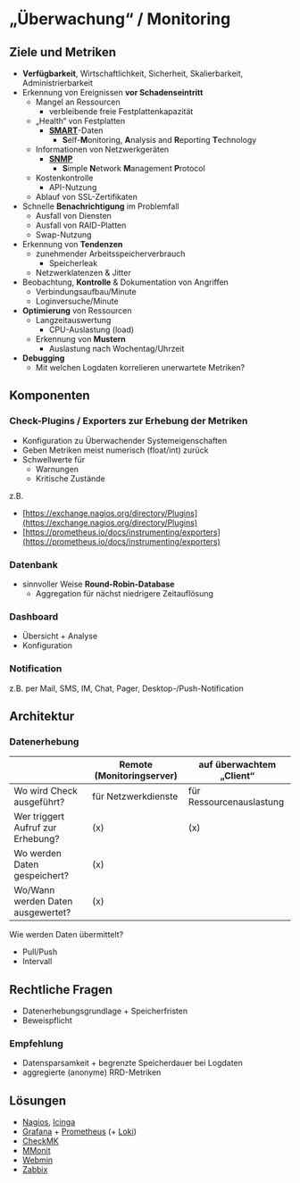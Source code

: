 # „Überwachung“ / Monitoring

## Ziele und Metriken

* **Verfügbarkeit**, Wirtschaftlichkeit, Sicherheit, Skalierbarkeit, Administrierbarkeit
* Erkennung von Ereignissen **vor Schadenseintritt**
  * Mangel an Ressourcen
    * verbleibende freie Festplattenkapazität
  * „Health“ von Festplatten
    * [**SMART**](https://de.wikipedia.org/wiki/Self-Monitoring,_Analysis_and_Reporting_Technology)-Daten
      * **S**elf-**M**onitoring, **A**nalysis and **R**eporting **T**echnology
  * Informationen von Netzwerkgeräten
    * [**SNMP**](https://de.wikipedia.org/wiki/Simple_Network_Management_Protocol)
      * **S**imple **N**etwork **M**anagement **P**rotocol
  * Kostenkontrolle
    * API-Nutzung
  * Ablauf von SSL-Zertifikaten
* Schnelle **Benachrichtigung** im Problemfall
  * Ausfall von Diensten
  * Ausfall von RAID-Platten
  * Swap-Nutzung
* Erkennung von **Tendenzen**
  * zunehmender Arbeitsspeicherverbrauch
    * Speicherleak
  * Netzwerklatenzen & Jitter
* Beobachtung, **Kontrolle** & Dokumentation von Angriffen
  * Verbindungsaufbau/Minute
  * Loginversuche/Minute
* **Optimierung** von Ressourcen
  * Langzeitauswertung
    * CPU-Auslastung (load)
  * Erkennung von **Mustern**
    * Auslastung nach Wochentag/Uhrzeit
* **Debugging**
  * Mit welchen Logdaten korrelieren unerwartete Metriken?

## Komponenten

### Check-Plugins / Exporters zur Erhebung der Metriken

* Konfiguration zu Überwachender Systemeigenschaften
* Geben Metriken meist numerisch (float/int) zurück
* Schwellwerte für
  * Warnungen
  * Kritische Zustände

z.B.
* [https://exchange.nagios.org/directory/Plugins](https://exchange.nagios.org/directory/Plugins)
* [https://prometheus.io/docs/instrumenting/exporters](https://prometheus.io/docs/instrumenting/exporters)

### Datenbank

* sinnvoller Weise **Round-Robin-Database**
  * Aggregation für nächst niedrigere Zeitauflösung

### Dashboard

* Übersicht + Analyse
* Konfiguration

### Notification

z.B. per Mail, SMS, IM, Chat, Pager, Desktop-/Push-Notification

## Architektur

### Datenerhebung

|                                   | Remote (Monitoringserver) | auf überwachtem „Client“ |
|-----------------------------------|---------------------------|--------------------------|
| Wo wird Check ausgeführt?         | für Netzwerkdienste       | für Ressourcenauslastung |
| Wer triggert Aufruf zur Erhebung? | (x)                       | (x)                      |
| Wo werden Daten gespeichert?      | (x)                       |                          |
| Wo/Wann werden Daten ausgewertet? | (x)                       |                          |

Wie werden Daten übermittelt?
* Pull/Push
* Intervall

## Rechtliche Fragen

* Datenerhebungsgrundlage + Speicherfristen
* Beweispflicht

### Empfehlung

* Datensparsamkeit + begrenzte Speicherdauer bei Logdaten
* aggregierte (anonyme) RRD-Metriken

## Lösungen

* [Nagios](https://www.nagios.org), [Icinga](https://icinga.com)
* [Grafana](https://grafana.com) + [Prometheus](https://prometheus.io) (+ [Loki](https://grafana.com/oss/loki))
* [CheckMK](https://checkmk.com/)
* [MMonit](https://mmonit.com)
* [Webmin](https://webmin.com/)
* [Zabbix](https://www.zabbix.com/)

